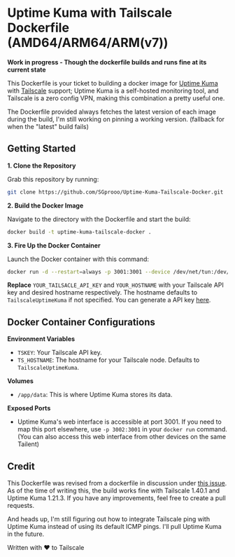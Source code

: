 # Uptime Kuma with Tailscale Dockerfile (AMD64/ARM64/ARM(v7))

**Work in progress - Though the dockerfile builds and runs fine at its current state**

This Dockerfile is your ticket to building a docker image for [Uptime Kuma](https://github.com/louislam/uptime-kuma) with [Tailscale](https://tailscale.com) support; Uptime Kuma is a self-hosted monitoring tool, and Tailscale is a zero config VPN, making this combination a pretty useful one.

The Dockerfile provided always fetches the latest version of each image during the build, I'm still working on pinning a working version. (fallback for when the "latest" build fails)

## Getting Started

**1. Clone the Repository**

Grab this repository by running:

```bash
git clone https://github.com/SGprooo/Uptime-Kuma-Tailscale-Docker.git
```

**2. Build the Docker Image**

Navigate to the directory with the Dockerfile and start the build:

```bash
docker build -t uptime-kuma-tailscale-docker .
```

**3. Fire Up the Docker Container**

Launch the Docker container with this command:

```bash
docker run -d --restart=always -p 3001:3001 --device /dev/net/tun:/dev/net/tun --cap-add=NET_ADMIN -v uptime-kuma:/app/data --name uptime-kuma -e TSKEY=YOUR_TAILSACLE_API_KEY -e TS_HOSTNAME=YOUR_HOSTNAME uptime-kuma-tailscale
```
**Replace** `YOUR_TAILSACLE_API_KEY` and `YOUR_HOSTNAME` with your Tailscale API key and desired hostname respectively. The hostname defaults to `TailscaleUptimeKuma` if not specified. You can generate a API key [here](https://login.tailscale.com/admin/settings/keys).

## Docker Container Configurations

**Environment Variables**
- `TSKEY`: Your Tailscale API key.
- `TS_HOSTNAME`: The hostname for your Tailscale node. Defaults to `TailscaleUptimeKuma`.

**Volumes**
- `/app/data`: This is where Uptime Kuma stores its data.

**Exposed Ports**
- Uptime Kuma's web interface is accessible at port 3001. If you need to map this port elsewhere, use `-p 3002:3001` in your `docker run` command. (You can also access this web interface from other devices on the same Tailent)

## Credit

This Dockerfile was revised from a dockerfile in discussion under [this issue](https://github.com/louislam/uptime-kuma/issues/1981). As of the time of writing this, the build works fine with Tailscale 1.40.1 and Uptime Kuma 1.21.3. If you have any improvements, feel free to create a pull requests.

And heads up, I'm still figuring out how to integrate Tailscale ping with Uptime Kuma instead of using its default ICMP pings. I'll pull Uptime Kuma in the future.

Written with ❤️ to Tailscale
